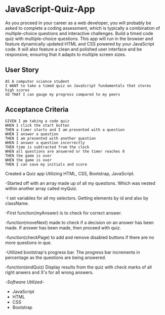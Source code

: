 # JavaScript-Quiz-App


As you proceed in your career as a web developer, you will probably be asked to complete a coding assessment, which is typically a combination of multiple-choice questions and interactive challenges. Build a timed code quiz with multiple-choice questions. This app will run in the browser and feature dynamically updated HTML and CSS powered by your JavaScript code. It will also feature a clean and polished user interface and be responsive, ensuring that it adapts to multiple screen sizes.

## User Story

```
AS A computer science student
I WANT to take a timed quiz on JavaScript fundamentals that stores high scores
SO THAT I can gauge my progress compared to my peers
```

## Acceptance Criteria

```
GIVEN I am taking a code quiz
WHEN I click the start button
THEN a timer starts and I am presented with a question
WHEN I answer a question
THEN I am presented with another question
WHEN I answer a question incorrectly
THEN time is subtracted from the clock
WHEN all questions are answered or the timer reaches 0
THEN the game is over
WHEN the game is over
THEN I can save my initials and score
```


Created a Quiz app Utilizing HTML, CSS, Bootstrap, JavaScript.

-Started off with an array made up of all my questions. Which was nested within another array called myQuiz.

-I set variables for all my selectors. Getting elements by id and also by className.

-First function(myAnswer) is to check for correct answer.

-function(moveNext) made to check if a decision on an answer has been made. If answer has been made, then proceed with quiz.

-function(checkPage) to add and remove disabled buttons if there are no more questions in que.

-Utilized bootstrap's progress bar. The progress bar increments in percentage as the questions are being answered.

-function(endQuiz) Display results from the quiz with check marks of all right anwers and X's for all wrong answers.


-_Software Utilized-_
- JavaScript
- HTML
- CSS
- Bootstrap

